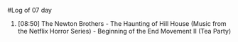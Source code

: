 #Log of 07 day

1. [08:50] The Newton Brothers - The Haunting of Hill House (Music from the Netflix Horror Series) - Beginning of the End Movement II (Tea Party)
